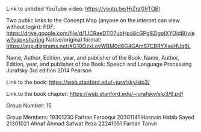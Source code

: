 Link to unlisted YouTube video:
https://youtu.be/HrZrzG9TQBI

Two public links to the Concept Map (anyone on the internet can view without login):
PDF:
https://drive.google.com/file/d/1JCRaeDTO7ubHpa8cGPg8ZjgpIXYOidj9/view?usp=sharing
Native/original format:
https://app.diagrams.net/#G10OzxLevWBM0d6G4GAmS7CBRYXxeHUq6L

Name, Author, Edition, year, and publisher of the Book:
Name, Author, Edition, year, and publisher of the Book:
Speech and Language Processing
Jurafsky
3rd edition
2014
Pearson

Link to the book:
https://web.stanford.edu/~jurafsky/slp3/

Link to the book chapter:
https://web.stanford.edu/~jurafsky/slp3/9.pdf

Group Number:
15

Group Members:
19301230 Farhan Farooqui
20301141 Hasnain Habib Sayed
21301021 Ahnaf Ahmad Safwat Reza
22241051 Farhan Tanvir

